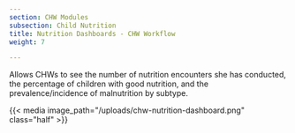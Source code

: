 ```yaml
---
section: CHW Modules
subsection: Child Nutrition
title: Nutrition Dashboards - CHW Workflow
weight: 7

---
```

Allows CHWs to see the number of nutrition encounters she has conducted, the percentage of children with good nutrition, and the prevalence/incidence of malnutrition by subtype.

{{< media image_path="/uploads/chw-nutrition-dashboard.png" class="half" >}}
